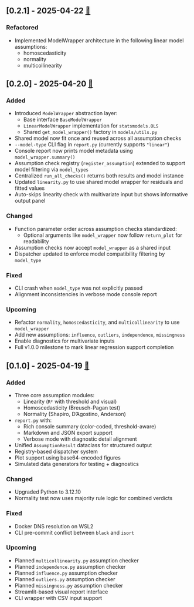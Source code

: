 ## [0.2.1] - 2025-04-22 [🔗](https://github.com/W-Thurston/automl_assumption_checker/releases/tag/v0.2.1)

### Refactored
- Implemented ModelWrapper architecture in the following linear model assumptions:
  - homoscedasticity
  - normality
  - multicollinearity

## [0.2.0] - 2025-04-20 [🔗](https://github.com/W-Thurston/automl_assumption_checker/releases/tag/v0.2.0)

### Added

- Introduced `ModelWrapper` abstraction layer:
  - Base interface `BaseModelWrapper`
  - `LinearModelWrapper` implementation for `statsmodels.OLS`
  - Shared `get_model_wrapper()` factory in `models/utils.py`
- Shared model now fit once and reused across all assumption checks
- `--model-type` CLI flag in `report.py` (currently supports `"linear"`)
- Console report now prints model metadata using `model_wrapper.summary()`
- Assumption check registry (`register_assumption`) extended to support model filtering via `model_types`
- Centralized `run_all_checks()` returns both results and model instance
- Updated `linearity.py` to use shared model wrapper for residuals and fitted values
- Auto-skips linearity check with multivariate input but shows informative output panel

### Changed

- Function parameter order across assumption checks standardized:
  - Optional arguments like `model_wrapper` now follow `return_plot` for readability
- Assumption checks now accept `model_wrapper` as a shared input
- Dispatcher updated to enforce model compatibility filtering by `model_type`

### Fixed

- CLI crash when `model_type` was not explicitly passed
- Alignment inconsistencies in verbose mode console report

### Upcoming

- Refactor `normality`, `homoscedasticity`, and `multicollinearity` to use `model_wrapper`
- Add new assumptions: `influence`, `outliers`, `independence`, `missingness`
- Enable diagnostics for multivariate inputs
- Full v1.0.0 milestone to mark linear regression support completion

## [0.1.0] - 2025-04-19 [🔗](https://github.com/W-Thurston/automl_assumption_checker/releases/tag/v0.1.0)

### Added

- Three core assumption modules:
  - Linearity (`R²` with threshold and visual)
  - Homoscedasticity (Breusch-Pagan test)
  - Normality (Shapiro, D’Agostino, Anderson)
- `report.py` with:
  - Rich console summary (color-coded, threshold-aware)
  - Markdown and JSON export support
  - Verbose mode with diagnostic detail alignment
- Unified `AssumptionResult` dataclass for structured output
- Registry-based dispatcher system
- Plot support using base64-encoded figures
- Simulated data generators for testing + diagnostics

### Changed

- Upgraded Python to 3.12.10
- Normality test now uses majority rule logic for combined verdicts

### Fixed

- Docker DNS resolution on WSL2
- CLI pre-commit conflict between `black` and `isort`

### Upcoming

- Planned `multicollinearity.py` assumption checker
- Planned `independence.py` assumption checker
- Planned `influence.py` assumption checker
- Planned `outliers.py` assumption checker
- Planned `missingness.py` assumption checker
- Streamlit-based visual report interface
- CLI wrapper with CSV input support
